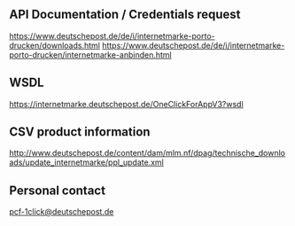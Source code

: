 ## API Documentation / Credentials request

https://www.deutschepost.de/de/i/internetmarke-porto-drucken/downloads.html
https://www.deutschepost.de/de/i/internetmarke-porto-drucken/internetmarke-anbinden.html 


## WSDL
https://internetmarke.deutschepost.de/OneClickForAppV3?wsdl


## CSV product information
http://www.deutschepost.de/content/dam/mlm.nf/dpag/technische_downloads/update_internetmarke/ppl_update.xml 


## Personal contact
pcf-1click@deutschepost.de
